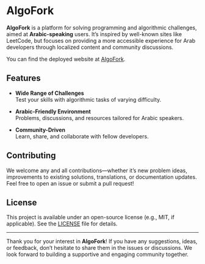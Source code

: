 # AlgoFork

**AlgoFork** is a platform for solving programming and algorithmic challenges, aimed at **Arabic-speaking** users. It’s inspired by well-known sites like LeetCode, but focuses on providing a more accessible experience for Arab developers through localized content and community discussions.

You can find the deployed website at [AlgoFork](https://algo-fork.vercel.app/ar).

## Features

- **Wide Range of Challenges**  
  Test your skills with algorithmic tasks of varying difficulty.

- **Arabic-Friendly Environment**  
  Problems, discussions, and resources tailored for Arabic speakers.

- **Community-Driven**  
  Learn, share, and collaborate with fellow developers.

## Contributing

We welcome any and all contributions—whether it’s new problem ideas, improvements to existing solutions, translations, or documentation updates. Feel free to open an issue or submit a pull request!

## License

This project is available under an open-source license (e.g., MIT, if applicable). See the [LICENSE](./LICENSE) file for details.

---

Thank you for your interest in **AlgoFork**! If you have any suggestions, ideas, or feedback, don’t hesitate to share them in the issues or discussions. We look forward to building a supportive and engaging community together.
